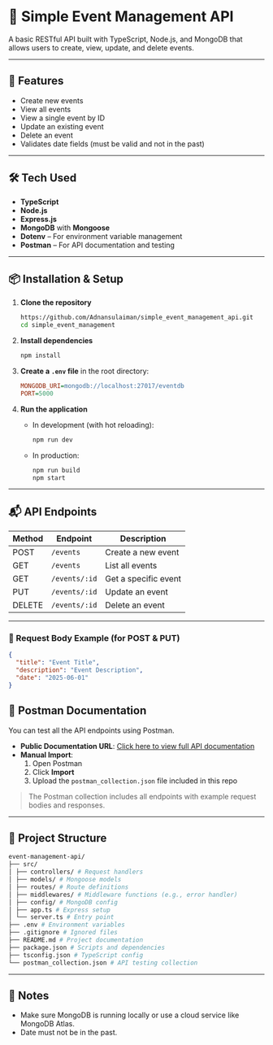 # 🎉 Simple Event Management API

A basic RESTful API built with TypeScript, Node.js, and MongoDB that allows users to create, view, update, and delete events.

---

## 🚀 Features

- Create new events
- View all events
- View a single event by ID
- Update an existing event
- Delete an event
- Validates date fields (must be valid and not in the past)

---

## 🛠️ Tech Used

- **TypeScript**
- **Node.js**
- **Express.js**
- **MongoDB** with **Mongoose**
- **Dotenv** – For environment variable management
- **Postman** – For API documentation and testing

---

## 📦 Installation & Setup

1. **Clone the repository**
   ```bash
   https://github.com/Adnansulaiman/simple_event_management_api.git
   cd simple_event_management


2. **Install dependencies**
    ```bash
    npm install
    ```

3. **Create a `.env` file** in the root directory:
    ```ini
    MONGODB_URI=mongodb://localhost:27017/eventdb
    PORT=5000
    ```

4. **Run the application**
    - In development (with hot reloading):
        ```bash
        npm run dev
        ```
    - In production:
        ```bash
        npm run build
        npm start
        ```

---

## 📬 API Endpoints

| Method | Endpoint       | Description          |
|--------|----------------|----------------------|
| POST   | `/events`      | Create a new event   |
| GET    | `/events`      | List all events      |
| GET    | `/events/:id`  | Get a specific event |
| PUT    | `/events/:id`  | Update an event      |
| DELETE | `/events/:id`  | Delete an event      |

---

### 📝 Request Body Example (for POST & PUT)

```json
{
  "title": "Event Title",
  "description": "Event Description",
  "date": "2025-06-01"
}
```
## 📄 Postman Documentation

You can test all the API endpoints using Postman.

- **Public Documentation URL**: [Click here to view full API documentation](https://api.postman.com/collections/31710322-809a95b5-2f99-4abd-9729-9502b6f0bd3e?access_key=PMAT-01JTE1BDVWCJA4JBBM7KMQHVSG)
- **Manual Import**:
  1. Open Postman
  2. Click **Import**
  3. Upload the `postman_collection.json` file included in this repo

> The Postman collection includes all endpoints with example request bodies and responses.
> 
---

## 📁 Project Structure
```bash
event-management-api/
├── src/
│ ├── controllers/ # Request handlers
│ ├── models/ # Mongoose models
│ ├── routes/ # Route definitions
│ ├── middlewares/ # Middleware functions (e.g., error handler)
│ ├── config/ # MongoDB config
│ ├── app.ts # Express setup
│ └── server.ts # Entry point
├── .env # Environment variables
├── .gitignore # Ignored files
├── README.md # Project documentation
├── package.json # Scripts and dependencies
├── tsconfig.json # TypeScript config
└── postman_collection.json # API testing collection
```
---

## 📌 Notes

- Make sure MongoDB is running locally or use a cloud service like MongoDB Atlas.
- Date must not be in the past.
